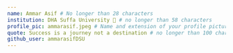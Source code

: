 ```yaml
---
name: Ammar Asif # No longer than 28 characters
institution: DHA Suffa University 🚩 # no longer than 58 characters
profile_pic: ammarasif.jpeg # Name and extension of your profile picture(ex. mona.png) The picture must be squared and 544px on width and height.
quote: Success is a journey not a destination # no longer than 100 characters, avoid using quotes(") to guarantee the format remains the same.
github_user: ammarasifDSU
---
```

